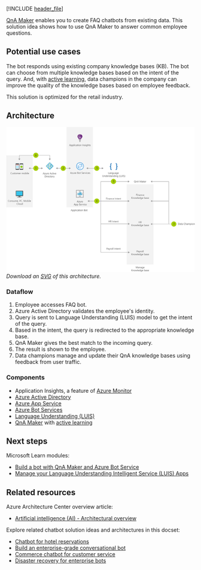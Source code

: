 [!INCLUDE [header_file](../../../includes/sol-idea-header.md)]

[QnA Maker](/azure/cognitive-services/qnamaker/overview/overview) enables you to create FAQ chatbots from existing data. This solution idea shows how to use QnA Maker to answer common employee questions. 

## Potential use cases

The bot responds using existing company knowledge bases (KB). The bot can choose from multiple knowledge bases based on the intent of the query. And, with [active learning](/azure/cognitive-services/qnamaker/how-to/use-active-learning), data champions in the company can improve the quality of the knowledge bases based on employee feedback.

This solution is optimized for the retail industry.

## Architecture

![Architecture diagram: answer employee questions using internal knowledge bases and QnA Maker.](../media/faq-chatbot-with-data-champion-model.png)
*Download an [SVG](../media/faq-chatbot-with-data-champion-model.svg) of this architecture.*

### Dataflow

1. Employee accesses FAQ bot.
1. Azure Active Directory validates the employee's identity.
1. Query is sent to Language Understanding (LUIS) model to get the intent of the query.
1. Based in the intent, the query is redirected to the appropriate knowledge base.
1. QnA Maker gives the best match to the incoming query.
1. The result is shown to the employee.
1. Data champions manage and update their QnA knowledge bases using feedback from user traffic.

### Components

* Application Insights, a feature of [Azure Monitor](https://azure.microsoft.com/services/monitor/)
* [Azure Active Directory](https://azure.microsoft.com/services/active-directory/)
* [Azure App Service](https://azure.microsoft.com/services/app-service/)
* [Azure Bot Services](https://azure.microsoft.com/services/bot-services/)
* [Language Understanding (LUIS)](https://azure.microsoft.com/services/cognitive-services/language-understanding-intelligent-service/)
* [QnA Maker](https://azure.microsoft.com/services/cognitive-services/qna-maker/) with [active learning](/azure/cognitive-services/qnamaker/how-to/use-active-learning)

## Next steps

Microsoft Learn modules:

* [Build a bot with QnA Maker and Azure Bot Service](/learn/modules/build-faq-chatbot-qna-maker-azure-bot-service/)
* [Manage your Language Understanding Intelligent Service (LUIS) Apps](/learn/modules/manage-language-understanding-intelligent-service-apps/)

## Related resources

Azure Architecture Center overview article:

* [Artificial intelligence (AI) - Architectural overview](../../data-guide/big-data/ai-overview.md)

Explore related chatbot solution ideas and architectures in this docset:

* [Chatbot for hotel reservations](../../example-scenario/ai/commerce-chatbot.yml)
* [Build an enterprise-grade conversational bot](../../reference-architectures/ai/conversational-bot.yml)
* [Commerce chatbot for customer service](./commerce-chatbot.yml)
* [Disaster recovery for enterprise bots](./enterprise-chatbot-disaster-recovery.yml)
